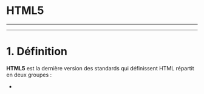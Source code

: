 # HTML5

---
---

# 1. Définition

**HTML5** est la dernière version des standards qui définissent HTML répartit en deux groupes :

*  